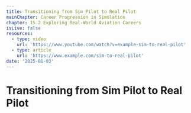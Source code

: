 ```yaml
---
title: Transitioning from Sim Pilot to Real Pilot
mainChapter: Career Progression in Simulation
chapter: 15.2 Exploring Real-World Aviation Careers
isLive: false
resources:
  - type: video
    url: 'https://www.youtube.com/watch?v=example-sim-to-real-pilot'
  - type: article
    url: 'https://www.example.com/sim-to-real-pilot'
date: '2025-01-03'
---
```


# Transitioning from Sim Pilot to Real Pilot
